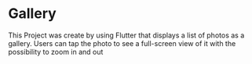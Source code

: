 # Gallery

This Project was create by using Flutter that displays a list of photos as a gallery. Users can tap the photo to see a full-screen view of it with the possibility to zoom in and out


